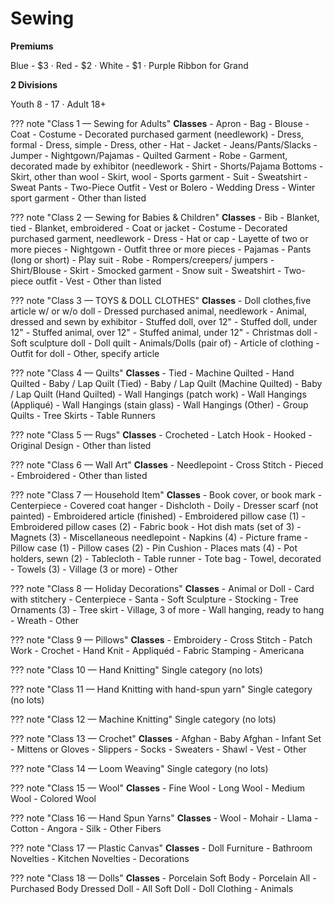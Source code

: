 # Sewing

**Premiums**

Blue - $3 · Red - $2 · White - $1 · Purple Ribbon for Grand

**2 Divisions**

Youth 8 - 17 · Adult 18+

??? note "Class 1 — Sewing for Adults"
    **Classes**
    - Apron
    - Bag
    - Blouse
    - Coat
    - Costume
    - Decorated purchased garment (needlework)
    - Dress, formal
    - Dress, simple
    - Dress, other
    - Hat
    - Jacket
    - Jeans/Pants/Slacks
    - Jumper
    - Nightgown/Pajamas
    - Quilted Garment
    - Robe
    - Garment, decorated made by exhibitor (needlework
    - Shirt
    - Shorts/Pajama Bottoms
    - Skirt, other than wool
    - Skirt, wool
    - Sports garment
    - Suit
    - Sweatshirt
    - Sweat Pants
    - Two-Piece Outfit
    - Vest or Bolero
    - Wedding Dress
    - Winter sport garment
    - Other than listed

??? note "Class 2 — Sewing for Babies & Children"
    **Classes**
    - Bib
    - Blanket, tied
    - Blanket, embroidered
    - Coat or jacket
    - Costume
    - Decorated purchased garment, needlework
    - Dress
    - Hat or cap
    - Layette of two or more pieces
    - Nightgown
    - Outfit three or more pieces
    - Pajamas
    - Pants (long or short)
    - Play suit
    - Robe
    - Rompers/creepers/ jumpers
    - Shirt/Blouse
    - Skirt
    - Smocked garment
    - Snow suit
    - Sweatshirt
    - Two-piece outfit
    - Vest
    - Other than listed

??? note "Class 3 — TOYS & DOLL CLOTHES"
    **Classes**
    - Doll clothes,five article w/ or w/o doll
    - Dressed purchased animal, needlework
    - Animal, dressed and sewn by exhibitor
    - Stuffed doll, over 12"
    - Stuffed doll, under 12"
    - Stuffed animal, over 12"
    - Stuffed animal, under 12"
    - Christmas doll
    - Soft sculpture doll
    - Doll quilt
    - Animals/Dolls (pair of)
    - Article of clothing
    - Outfit for doll
    - Other, specify article

??? note "Class 4 — Quilts"
    **Classes**
    - Tied
    - Machine Quilted
    - Hand Quilted
    - Baby / Lap Quilt (Tied)
    - Baby / Lap Quilt (Machine Quilted)
    - Baby / Lap Quilt (Hand Quilted)
    - Wall Hangings (patch work)
    - Wall Hangings (Appliqué)
    - Wall Hangings (stain glass)
    - Wall Hangings (Other)
    - Group Quilts
    - Tree Skirts
    - Table Runners

??? note "Class 5 — Rugs"
    **Classes**
    - Crocheted
    - Latch Hook
    - Hooked
    - Original Design
    - Other than listed

??? note "Class 6 — Wall Art"
    **Classes**
    - Needlepoint
    - Cross Stitch
    - Pieced
    - Embroidered
    - Other than listed

??? note "Class 7 — Household Item"
    **Classes**
    - Book cover, or book mark
    - Centerpiece
    - Covered coat hanger
    - Dishcloth
    - Doily
    - Dresser scarf (not painted)
    - Embroidered article (finished)
    - Embroidered pillow case (1)
    - Embroidered pillow cases (2)
    - Fabric book
    - Hot dish mats (set of 3)
    - Magnets (3)
    - Miscellaneous needlepoint
    - Napkins (4)
    - Picture frame
    - Pillow case (1)
    - Pillow cases (2)
    - Pin Cushion
    - Places mats (4)
    - Pot holders, sewn (2)
    - Tablecloth
    - Table runner
    - Tote bag
    - Towel, decorated
    - Towels (3)
    - Village (3 or more)
    - Other

??? note "Class 8 — Holiday Decorations"
    **Classes**
    - Animal or Doll
    - Card with stitchery
    - Centerpiece
    - Santa
    - Soft Sculpture
    - Stocking
    - Tree Ornaments (3)
    - Tree skirt
    - Village, 3 of more
    - Wall hanging, ready to hang
    - Wreath
    - Other

??? note "Class 9 — Pillows"
    **Classes**
    - Embroidery
    - Cross Stitch
    - Patch Work
    - Crochet
    - Hand Knit
    - Appliquéd
    - Fabric Stamping
    - Americana

??? note "Class 10 — Hand Knitting"
    Single category (no lots)

??? note "Class 11 — Hand Knitting with hand-spun yarn"
    Single category (no lots)

??? note "Class 12 — Machine Knitting"
    Single category (no lots)

??? note "Class 13 — Crochet"
    **Classes**
    - Afghan
    - Baby Afghan
    - Infant Set
    - Mittens or Gloves
    - Slippers
    - Socks
    - Sweaters
    - Shawl
    - Vest
    - Other

??? note "Class 14 — Loom Weaving"
    Single category (no lots)

??? note "Class 15 — Wool"
    **Classes**
    - Fine Wool
    - Long Wool
    - Medium Wool
    - Colored Wool

??? note "Class 16 — Hand Spun Yarns"
    **Classes**
    - Wool
    - Mohair
    - Llama
    - Cotton
    - Angora
    - Silk
    - Other Fibers

??? note "Class 17 — Plastic Canvas"
    **Classes**
    - Doll Furniture
    - Bathroom Novelties
    - Kitchen Novelties
    - Decorations

??? note "Class 18 — Dolls"
    **Classes**
    - Porcelain Soft Body
    - Porcelain All
    - Purchased Body Dressed Doll
    - All Soft Doll
    - Doll Clothing
    - Animals
